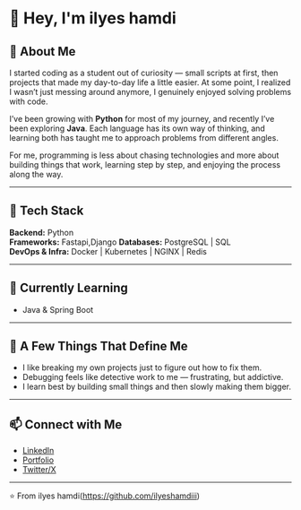 # 👋 Hey, I'm ilyes hamdi

## 🚀 About Me
I started coding as a student out of curiosity — small scripts at first, then projects that made my day-to-day life a little easier. At some point, I realized I wasn’t just messing around anymore, I genuinely enjoyed solving problems with code.  

I’ve been growing with **Python** for most of my journey, and recently I’ve been exploring **Java**. Each language has its own way of thinking, and learning both has taught me to approach problems from different angles.  

For me, programming is less about chasing technologies and more about building things that work, learning step by step, and enjoying the process along the way.  

---

## 🧰 Tech Stack

**Backend:** Python  
**Frameworks:** Fastapi,Django
**Databases:** PostgreSQL | SQL  
**DevOps & Infra:** Docker | Kubernetes | NGINX | Redis  

---

## 📖 Currently Learning
- Java & Spring Boot

---

## 🌱 A Few Things That Define Me
- I like breaking my own projects just to figure out how to fix them.  
- Debugging feels like detective work to me — frustrating, but addictive.  
- I learn best by building small things and then slowly making them bigger.  

---

## 📫 Connect with Me
- [LinkedIn](https://www.linkedin.com/in/yourprofile)  
- [Portfolio](https://yourwebsite.com)  
- [Twitter/X](https://twitter.com/yourhandle)  

---

⭐️ From ilyes hamdi(https://github.com/ilyeshamdiii)

